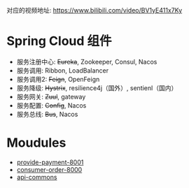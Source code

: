 对应的视频地址: https://www.bilibili.com/video/BV1yE411x7Ky

# Spring Cloud 组件

- 服务注册中心: ~~Eureka~~, Zookeeper, Consul, Nacos
- 服务调用: Ribbon, LoadBalancer
- 服务调用2: ~~Feign~~, OpenFeign
- 服务降级: ~~Hystrix~~, resilience4j（国外）, sentienl（国内）
- 服务网关: ~~Zuul~~, gateway
- 服务配置: ~~Config~~, Nacos
- 服务总线: ~~Bus~~, Nacos

# Moudules

- [provide-payment-8001](https://github.com/keer2345/spring-cloud-guigu/blob/main/provider-payment-8001)
- [consumer-order-8000](https://github.com/keer2345/spring-cloud-guigu/blob/main/consumer-order-80)
- [api-commons](https://github.com/keer2345/spring-cloud-guigu/blob/main/api-commons)
